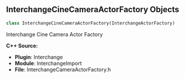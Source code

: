 ## InterchangeCineCameraActorFactory Objects

```python
class InterchangeCineCameraActorFactory(InterchangeActorFactory)
```

Interchange Cine Camera Actor Factory

**C++ Source:**

- **Plugin**: Interchange
- **Module**: InterchangeImport
- **File**: InterchangeCameraActorFactory.h

<a id="unreal.InterchangeCameraActorFactory"></a>